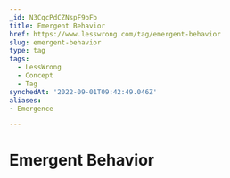 ```yaml
---
_id: N3CqcPdCZNspF9bFb
title: Emergent Behavior
href: https://www.lesswrong.com/tag/emergent-behavior
slug: emergent-behavior
type: tag
tags:
  - LessWrong
  - Concept
  - Tag
synchedAt: '2022-09-01T09:42:49.046Z'
aliases:
- Emergence

---
```


# Emergent Behavior

	

